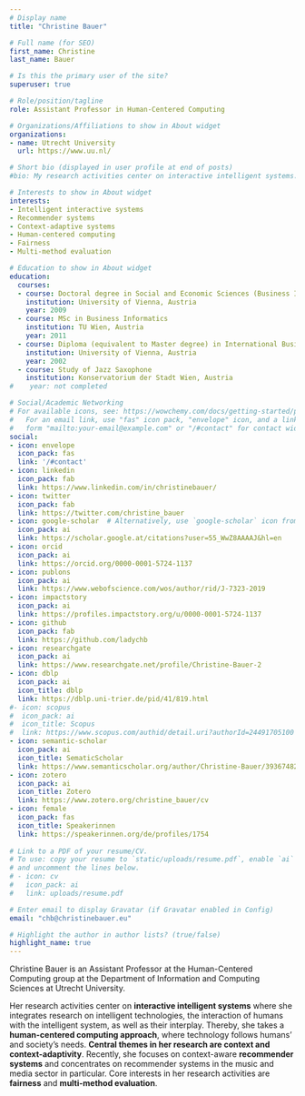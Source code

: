 ```yaml
---
# Display name
title: "Christine Bauer"

# Full name (for SEO)
first_name: Christine
last_name: Bauer

# Is this the primary user of the site?
superuser: true

# Role/position/tagline
role: Assistant Professor in Human-Centered Computing

# Organizations/Affiliations to show in About widget
organizations:
- name: Utrecht University
  url: https://www.uu.nl/

# Short bio (displayed in user profile at end of posts)
#bio: My research activities center on interactive intelligent systems. A central theme in my research are context and context-adaptivity. Currently, I focus on context-aware (music) recommender systems.

# Interests to show in About widget
interests:
- Intelligent interactive systems
- Recommender systems
- Context-adaptive systems
- Human-centered computing
- Fairness
- Multi-method evaluation

# Education to show in About widget
education:
  courses:
  - course: Doctoral degree in Social and Economic Sciences (Business Informatics)
    institution: University of Vienna, Austria
    year: 2009
  - course: MSc in Business Informatics
    institution: TU Wien, Austria
    year: 2011
  - course: Diploma (equivalent to Master degree) in International Business Administration
    institution: University of Vienna, Austria
    year: 2002
  - course: Study of Jazz Saxophone
    institution: Konservatorium der Stadt Wien, Austria
#    year: not completed

# Social/Academic Networking
# For available icons, see: https://wowchemy.com/docs/getting-started/page-builder/#icons
#   For an email link, use "fas" icon pack, "envelope" icon, and a link in the
#   form "mailto:your-email@example.com" or "/#contact" for contact widget.
social:
- icon: envelope
  icon_pack: fas
  link: '/#contact'
- icon: linkedin
  icon_pack: fab
  link: https://www.linkedin.com/in/christinebauer/
- icon: twitter
  icon_pack: fab
  link: https://twitter.com/christine_bauer
- icon: google-scholar  # Alternatively, use `google-scholar` icon from `ai` icon pack // fasgraduation-cap
  icon_pack: ai
  link: https://scholar.google.at/citations?user=55_WwZ8AAAAJ&hl=en
- icon: orcid
  icon_pack: ai
  link: https://orcid.org/0000-0001-5724-1137
- icon: publons
  icon_pack: ai
  link: https://www.webofscience.com/wos/author/rid/J-7323-2019
- icon: impactstory
  icon_pack: ai
  link: https://profiles.impactstory.org/u/0000-0001-5724-1137
- icon: github
  icon_pack: fab
  link: https://github.com/ladychb
- icon: researchgate
  icon_pack: ai
  link: https://www.researchgate.net/profile/Christine-Bauer-2
- icon: dblp
  icon_pack: ai
  icon_title: dblp
  link: https://dblp.uni-trier.de/pid/41/819.html
#- icon: scopus
#  icon_pack: ai
#  icon_title: Scopus
#  link: https://www.scopus.com/authid/detail.uri?authorId=24491705100
- icon: semantic-scholar
  icon_pack: ai
  icon_title: SematicScholar
  link: https://www.semanticscholar.org/author/Christine-Bauer/39367482
- icon: zotero
  icon_pack: ai
  icon_title: Zotero
  link: https://www.zotero.org/christine_bauer/cv
- icon: female
  icon_pack: fas
  icon_title: Speakerinnen
  link: https://speakerinnen.org/de/profiles/1754
        
# Link to a PDF of your resume/CV.
# To use: copy your resume to `static/uploads/resume.pdf`, enable `ai` icons in `params.toml`, 
# and uncomment the lines below.
# - icon: cv
#   icon_pack: ai
#   link: uploads/resume.pdf

# Enter email to display Gravatar (if Gravatar enabled in Config)
email: "chb@christinebauer.eu"

# Highlight the author in author lists? (true/false)
highlight_name: true
---
```



Christine Bauer is an Assistant Professor at the Human-Centered Computing group at the Department of Information and Computing Sciences at Utrecht University.

Her research activities center on **interactive intelligent systems** where she integrates research on intelligent technologies, the interaction of humans with the intelligent system, as well as their interplay. Thereby, she takes a **human-centered computing approach**, where technology follows humans’ and society’s needs. **Central themes in her research are context and context-adaptivity**. Recently, she focuses on context-aware **recommender systems** and concentrates on recommender systems in the music and media sector in particular. Core interests in her research activities are **fairness** and **multi-method evaluation**.   

<!--Further interests span manifold fields such as online self-disclosure and privacy, methods for designing context-adaptive systems, and the creative industries.  -->


<!--{{< icon name="download" pack="fas" >}} Download my {{< staticref "uploads/demo_resume.pdf" "newtab" >}}resumé{{< /staticref >}}. -->
